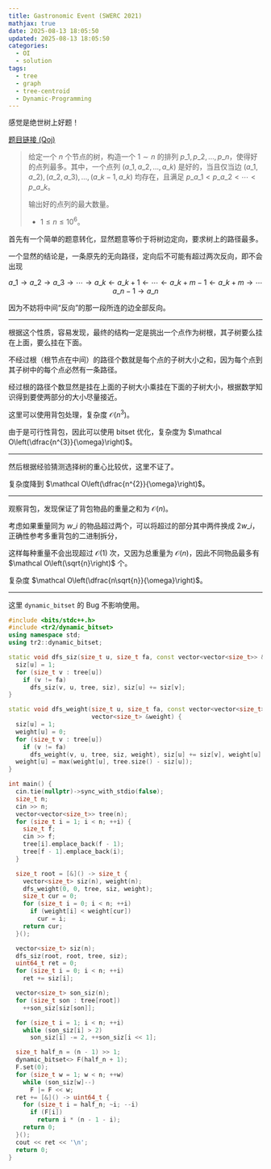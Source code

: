 ```yaml
---
title: Gastronomic Event (SWERC 2021)
mathjax: true
date: 2025-08-13 18:05:50
updated: 2025-08-13 18:05:50
categories:
  - OI
  - solution
tags:
  - tree
  - graph
  - tree-centroid
  - Dynamic-Programming
---
```


感觉是绝世树上好题！

[题目链接 (Qoj)](https://qoj.ac/contest/918/problem/3869)

> 给定一个 $n$ 个节点的树，构造一个 $1\sim n$ 的排列 $p\_1,p\_2,\ldots,p\_n$，使得好的点列最多。其中，一个点列 $\left(a\_1,a\_2,\ldots,a\_k\right)$ 是好的，当且仅当边 $\left(a\_1,a\_2\right),\left(a\_2,a\_3\right),\ldots,\left(a\_{k-1},a\_{k}\right)$ 均存在，且满足 $p\_{a\_{1}}\lt p\_{a\_{2}}\lt\cdots\lt p\_{a\_{k}}$。
>
> 输出好的点列的最大数量。
>
> + $1\leqslant n\leqslant 10^{6}$。

<!-- more -->

首先有一个简单的题意转化，显然题意等价于将树边定向，要求树上的路径最多。

一个显然的结论是，一条原先的无向路径，定向后不可能有超过两次反向，即不会出现

$$
a\_{1}\to a\_{2}\to a\_{3}\to\cdots\to a\_{k}\gets a\_{k+1}\gets \cdots \gets a\_{k+m-1}\gets a\_{k+m}\to\cdots a\_{n-1}\to a\_{n}
$$

因为不妨将中间“反向”的那一段所连的边全部反向。

---

根据这个性质，容易发现，最终的结构一定是挑出一个点作为树根，其子树要么挂在上面，要么挂在下面。

不经过根（根节点在中间）的路径个数就是每个点的子树大小之和，因为每个点到其子树中的每个点必然有一条路径。

经过根的路径个数显然是挂在上面的子树大小乘挂在下面的子树大小，根据数学知识得到要使两部分的大小尽量接近。

这里可以使用背包处理，复杂度 $\mathcal O\left(n^{3}\right)$。

由于是可行性背包，因此可以使用 bitset 优化，复杂度为 $\mathcal O\left(\dfrac{n^{3}}{\omega}\right)$。

---

然后根据经验猜测选择树的重心比较优，这里不证了。

复杂度降到 $\mathcal O\left(\dfrac{n^{2}}{\omega}\right)$。

---

观察背包，发现保证了背包物品的重量之和为 $\mathcal O\left(n\right)$。

考虑如果重量同为 $w\_{i}$ 的物品超过两个，可以将超过的部分其中两件换成 $2w\_{i}$，正确性参考多重背包的二进制拆分，

这样每种重量不会出现超过 $\mathcal O\left(1\right)$ 次，又因为总重量为 $\mathcal O\left(n\right)$，因此不同物品最多有 $\mathcal O\left(\sqrt{n}\right)$ 个。

复杂度 $\mathcal O\left(\dfrac{n\sqrt{n}}{\omega}\right)$。

---

这里 `dynamic_bitset` 的 Bug 不影响使用。

```cpp
#include <bits/stdc++.h>
#include <tr2/dynamic_bitset>
using namespace std;
using tr2::dynamic_bitset;

static void dfs_siz(size_t u, size_t fa, const vector<vector<size_t>> &tree, vector<size_t> &siz) {
  siz[u] = 1;
  for (size_t v : tree[u])
    if (v != fa)
      dfs_siz(v, u, tree, siz), siz[u] += siz[v];
}

static void dfs_weight(size_t u, size_t fa, const vector<vector<size_t>> &tree, vector<size_t> &siz,
                       vector<size_t> &weight) {
  siz[u] = 1;
  weight[u] = 0;
  for (size_t v : tree[u])
    if (v != fa)
      dfs_weight(v, u, tree, siz, weight), siz[u] += siz[v], weight[u] = max(weight[u], siz[v]);
  weight[u] = max(weight[u], tree.size() - siz[u]);
}

int main() {
  cin.tie(nullptr)->sync_with_stdio(false);
  size_t n;
  cin >> n;
  vector<vector<size_t>> tree(n);
  for (size_t i = 1; i < n; ++i) {
    size_t f;
    cin >> f;
    tree[i].emplace_back(f - 1);
    tree[f - 1].emplace_back(i);
  }

  size_t root = [&]() -> size_t {
    vector<size_t> siz(n), weight(n);
    dfs_weight(0, 0, tree, siz, weight);
    size_t cur = 0;
    for (size_t i = 0; i < n; ++i)
      if (weight[i] < weight[cur])
        cur = i;
    return cur;
  }();

  vector<size_t> siz(n);
  dfs_siz(root, root, tree, siz);
  uint64_t ret = 0;
  for (size_t i = 0; i < n; ++i)
    ret += siz[i];

  vector<size_t> son_siz(n);
  for (size_t son : tree[root])
    ++son_siz[siz[son]];

  for (size_t i = 1; i < n; ++i)
    while (son_siz[i] > 2)
      son_siz[i] -= 2, ++son_siz[i << 1];

  size_t half_n = (n - 1) >> 1;
  dynamic_bitset<> F(half_n + 1);
  F.set(0);
  for (size_t w = 1; w < n; ++w)
    while (son_siz[w]--)
      F |= F << w;
  ret += [&]() -> uint64_t {
    for (size_t i = half_n; ~i; --i)
      if (F[i])
        return i * (n - 1 - i);
    return 0;
  }();
  cout << ret << '\n';
  return 0;
}
```
